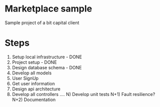 Marketplace sample
=====================================

Sample project of a bit capital client

# Steps
1) Setup local infrastructure - DONE
2) Project setup - DONE
3) Design database schema - DONE
4) Develop all models
5) User SignUp
6) Get user information
7) Design api architecture
8) Develop all controllers
....
N) Develop unit tests
N+1) Fault resilience?
N+2) Documentation
